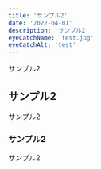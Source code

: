 ```yaml
---
title: 'サンプル2'
date: '2022-04-01'
description: 'サンプル2'
eyeCatchName: 'test.jpg'
eyeCatchAlt: 'test'
---
```



サンプル2

## サンプル2

サンプル2

### サンプル2

サンプル2